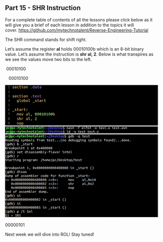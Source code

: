 ## Part 15 - SHR Instruction

For a complete table of contents of all the lessons please click below as it will give you a brief of each lesson in addition to the topics it will cover.&nbsp;https://github.com/mytechnotalent/Reverse-Engineering-Tutorial

The SHR command stands for shift right.

Let’s assume the register __al__ holds 00010100b which is an 8-bit binary value.&nbsp;Let’s assume the instruction is __shr al, 2__.&nbsp;Below is what transpires as we see the values move two bits to the left.

&nbsp;00010100

&nbsp;&nbsp;&nbsp;00010100

<div class="slate-resizable-image-embed slate-image-embed__resize-full-width"><img src="/imgs/1542995744073.jpg"/></div>

<div class="slate-resizable-image-embed slate-image-embed__resize-full-width"><img src="/imgs/1542995747116.jpg"/></div>

<div class="slate-resizable-image-embed slate-image-embed__resize-full-width"><img src="/imgs/1542995744391.jpg"/></div>

00000101

Next week we will dive into ROL! Stay tuned!
